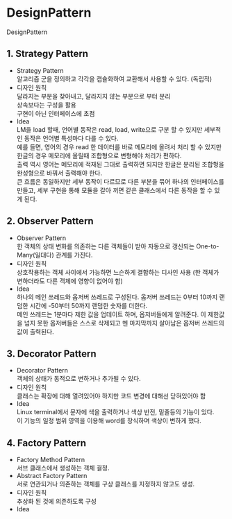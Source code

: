 # DesignPattern
DesignPattern

## 1. Strategy Pattern
- Strategy Pattern  
알고리즘 군을 정의하고 각각을 캡슐화하여 교환해서 사용할 수 있다. (독립적)  
- 디자인 원칙  
달라지는 부분을 찾아내고, 달라지지 않는 부분으로 부터 분리  
상속보다는 구성을 활용  
구현이 아닌 인터페이스에 초점  
- Idea  
LM을 load 할때, 언어별 동작은 read, load, write으로 구분 할 수 있지만 세부적인 동작은 언어별 특성마다 다를 수 있다.  
예를 들면, 영어의 경우 read 한 데이터를 바로 메모리에 올려서 처리 할 수 있지만 한글의 경우 메모리에 올릴때 조합형으로 변형해야 처리가 편하다.  
출력 역시 영어는 메모리에 적재된 그대로 출력하면 되지만 한글은 분리된 조합형을 완성형으로 바꿔서 출력해야 한다.  
큰 흐름은 동일하지만 세부 동작이 다르므로 다른 부분을 묶어 하나의 인터페이스를 만들고, 세부 구현을 통해 모듈을 갈아 끼면 같은 클래스에서 다른 동작을 할 수 있게 된다.  

## 2. Observer Pattern
- Observer Pattern  
한 객체의 상태 변화를 의존하는 다른 객체들이 받아 자동으로 갱신되는 One-to-Many(일대다) 관계를 가진다.  
- 디자인 원칙  
상호작용하는 객체 사이에서 가능하면 느슨하게 결합하는 디사인 사용 (한 객체가 변하더라도 다른 객체에 영향이 없어야 함)  
- Idea  
하나의 메인 쓰레드와 옵저버 쓰레드로 구성된다. 옵저버 쓰레드는 0부터 10까지 랜덤한 시간에 -50부터 50까지 랜덤한 숫자를 더한다.  
메인 쓰레드는 1분마다 제한 값을 업데이트 하며, 옵저버들에게 알려준다. 이 제한값을 넘지 못한 옵저버들은 스스로 삭제되고 멘 마지막까지 살아남은 옵저버 쓰레드의 값이 출력된다.  

## 3. Decorator Pattern
- Decorator Pattern  
객체의 상태가 동적으로 변하거나 추가될 수 있다.  
- 디자인 원칙  
클래스는 확장에 대해 열려있어야 하지만 코드 변경에 대해선 닫혀있어야 함  
- Idea  
Linux terminal에서 문자에 색을 출력하거나 색상 반전, 밑줄등의 기능이 있다.  
이 기능의 일정 범위 영역을 이용해 word를 장식하며 색상이 변하게 했다.  

## 4. Factory Pattern
- Factory Method Pattern  
서브 클래스에서 생성하는 객체 결정.  
- Abstract Factory Pattern  
서로 연관되거나 의존하는 객체를 구상 클래스를 지정하지 않고도 생성.  
- 디자인 원칙  
추상화 된 것에 의존하도록 구성  
- Idea  

